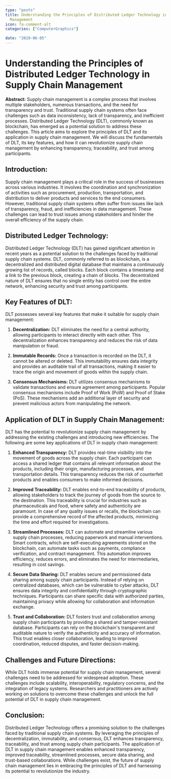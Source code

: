 ```yaml
---
type: "posts"
title: Understanding the Principles of Distributed Ledger Technology in Supply Chain
  Management
icon: fa-comment-alt
categories: ["ComputerGraphics"]

date: "2019-06-05"
---
```




# Understanding the Principles of Distributed Ledger Technology in Supply Chain Management

**Abstract:**
Supply chain management is a complex process that involves multiple stakeholders, numerous transactions, and the need for transparency and trust. Traditional supply chain systems often face challenges such as data inconsistency, lack of transparency, and inefficient processes. Distributed Ledger Technology (DLT), commonly known as blockchain, has emerged as a potential solution to address these challenges. This article aims to explore the principles of DLT and its application in supply chain management. We will discuss the fundamentals of DLT, its key features, and how it can revolutionize supply chain management by enhancing transparency, traceability, and trust among participants.

## Introduction:
Supply chain management plays a critical role in the success of businesses across various industries. It involves the coordination and synchronization of activities such as procurement, production, transportation, and distribution to deliver products and services to the end consumers. However, traditional supply chain systems often suffer from issues like lack of transparency, fraud, and inefficiencies in data management. These challenges can lead to trust issues among stakeholders and hinder the overall efficiency of the supply chain.

## Distributed Ledger Technology:
Distributed Ledger Technology (DLT) has gained significant attention in recent years as a potential solution to the challenges faced by traditional supply chain systems. DLT, commonly referred to as blockchain, is a decentralized and distributed digital database that maintains a continuously growing list of records, called blocks. Each block contains a timestamp and a link to the previous block, creating a chain of blocks. The decentralized nature of DLT ensures that no single entity has control over the entire network, enhancing security and trust among participants.

## Key Features of DLT:
DLT possesses several key features that make it suitable for supply chain management:

1. **Decentralization:** DLT eliminates the need for a central authority, allowing participants to interact directly with each other. This decentralization enhances transparency and reduces the risk of data manipulation or fraud.

2. **Immutable Records:** Once a transaction is recorded on the DLT, it cannot be altered or deleted. This immutability ensures data integrity and provides an auditable trail of all transactions, making it easier to trace the origin and movement of goods within the supply chain.

3. **Consensus Mechanisms:** DLT utilizes consensus mechanisms to validate transactions and ensure agreement among participants. Popular consensus mechanisms include Proof of Work (PoW) and Proof of Stake (PoS). These mechanisms add an additional layer of security and prevent malicious actors from manipulating the network.

## Application of DLT in Supply Chain Management:
DLT has the potential to revolutionize supply chain management by addressing the existing challenges and introducing new efficiencies. The following are some key applications of DLT in supply chain management:

1. **Enhanced Transparency:** DLT provides real-time visibility into the movement of goods across the supply chain. Each participant can access a shared ledger that contains all relevant information about the products, including their origin, manufacturing processes, and transportation details. This transparency reduces the risk of counterfeit products and enables consumers to make informed decisions.

2. **Improved Traceability:** DLT enables end-to-end traceability of products, allowing stakeholders to track the journey of goods from the source to the destination. This traceability is crucial for industries such as pharmaceuticals and food, where safety and authenticity are paramount. In case of any quality issues or recalls, the blockchain can provide a comprehensive record of the affected products, minimizing the time and effort required for investigations.

3. **Streamlined Processes:** DLT can automate and streamline various supply chain processes, reducing paperwork and manual interventions. Smart contracts, which are self-executing agreements stored on the blockchain, can automate tasks such as payments, compliance verification, and contract management. This automation improves efficiency, reduces errors, and eliminates the need for intermediaries, resulting in cost savings.

4. **Secure Data Sharing:** DLT enables secure and permissioned data sharing among supply chain participants. Instead of relying on centralized databases, which can be vulnerable to cyber attacks, DLT ensures data integrity and confidentiality through cryptographic techniques. Participants can share specific data with authorized parties, maintaining privacy while allowing for collaboration and information exchange.

5. **Trust and Collaboration:** DLT fosters trust and collaboration among supply chain participants by providing a shared and tamper-resistant database. Participants can rely on the blockchain's transparent and auditable nature to verify the authenticity and accuracy of information. This trust enables closer collaboration, leading to improved coordination, reduced disputes, and faster decision-making.

## Challenges and Future Directions:
While DLT holds immense potential for supply chain management, several challenges need to be addressed for widespread adoption. These challenges include scalability, interoperability, regulatory concerns, and the integration of legacy systems. Researchers and practitioners are actively working on solutions to overcome these challenges and unlock the full potential of DLT in supply chain management.

## Conclusion:
Distributed Ledger Technology offers a promising solution to the challenges faced by traditional supply chain systems. By leveraging the principles of decentralization, immutability, and consensus, DLT enhances transparency, traceability, and trust among supply chain participants. The application of DLT in supply chain management enables enhanced transparency, improved traceability, streamlined processes, secure data sharing, and trust-based collaborations. While challenges exist, the future of supply chain management lies in embracing the principles of DLT and harnessing its potential to revolutionize the industry.